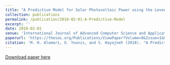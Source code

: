 ```yaml
---
title: "A Predictive Model for Solar Photovoltaic Power using the Levenberg-Marquardt and Bayesian Regularization Algorithms and Real-Time Weather Data"
collection: publications
permalink: /publication/2018-02-01-A-Predictive-Model
excerpt: ''
date: 2018-02-01
venue: 'International Journal of Advanced Computer Science and Applications'
paperurl: 'https://thesai.org/Publications/ViewPaper?Volume=9&Issue=1&Code=IJACSA&SerialNo=48'
citation: 'M. H. Alomari, O. Younis, and S. Hayajneh (2018). "A Predictive Model for Solar Photovoltaic Power using the Levenberg-Marquardt and Bayesian Regularization Algorithms and Real-Time Weather Data", International Journal of Advanced Computer Science and Applications, 9 (1), 347-353, Feb. 2018.'
---
```


[Download paper here](https://thesai.org/Downloads/Volume9No1/Paper_48-A_Predictive_Model_for_Solar_Photovoltaic_Power.pdf)
